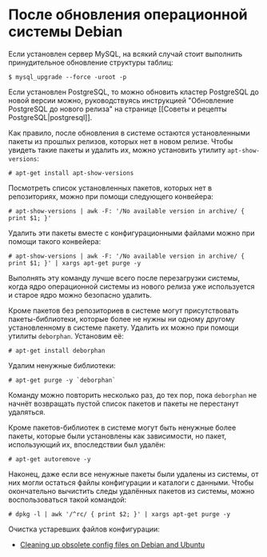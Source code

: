 После обновления операционной системы Debian
============================================

Если установлен сервер MySQL, на всякий случай стоит выполнить принудительное обновление структуры таблиц:

    $ mysql_upgrade --force -uroot -p

Если установлен PostgreSQL, то можно обновить кластер PostgreSQL до новой версии можно, руководствуясь инструкцией "Обновление PostgreSQL до нового релиза" на странице [[Советы и рецепты PostgreSQL|postgresql]].

Как правило, после обновления в системе остаются установленными пакеты из прошлых релизов, которых нет в новом релизе. Чтобы увидеть такие пакеты и удалить их, можно установить утилиту `apt-show-versions`:

    # apt-get install apt-show-versions

Посмотреть список установленных пакетов, которых нет в репозиториях, можно при помощи следующего конвейера:

    # apt-show-versions | awk -F: '/No available version in archive/ { print $1; }'

Удалить эти пакеты вместе с конфигурационными файлами можно при помощи такого конвейера:

    # apt-show-versions | awk -F: '/No available version in archive/ { print $1; }' | xargs apt-get purge -y

Выполнять эту команду лучше всего после перезагрузки системы, когда ядро операционной системы из нового релиза уже используется и старое ядро можно безопасно удалить.

Кроме пакетов без репозиториев в системе могут присутствовать пакеты-библиотеки, которые более не нужны ни одному другому установленному в системе пакету. Удалить их можно при помощи утилиты `deborphan`. Установим её:

    # apt-get install deborphan

Удалим ненужные библиотеки:

    # apt-get purge -y `deborphan`

Команду можно повторить несколько раз, до тех пор, пока `deborphan` не начнёт возвращать пустой список пакетов и пакеты не перестанут удаляться.

Кроме пакетов-библиотек в системе могут быть ненужные более пакеты, которые были установлены как зависимости, но пакет, использующий их, впоследствии был удалён:

    # apt-get autoremove -y

Наконец, даже если все ненужные пакеты были удалены из системы, от них могли остаться файлы конфигурации и каталоги с данными. Чтобы окончательно вычистить следы удалённых пакетов из системы, можно воспользоваться такой командой:

    # dpkg -l | awk '/^rc/ { print $2; }' | xargs apt-get purge -y

Очистка устаревших файлов конфигурации:

* [Cleaning up obsolete config files on Debian and Ubuntu](https://feeding.cloud.geek.nz/posts/cleaning-up-obsolete-config-files-debian-ubuntu/)
